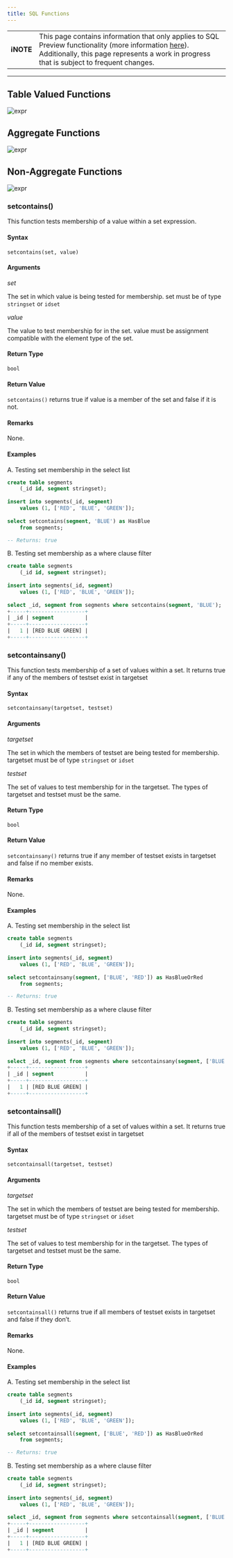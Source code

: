 ```yaml
---
title: SQL Functions
---
```


| | |
|-|-|
| **ℹ️NOTE** | This page contains information that only applies to SQL Preview functionality (more information [here](/reference/data-querying-ref/sql/sql-overview)). Additionally, this page represents a work in progress that is subject to frequent changes. |

---


## Table Valued Functions

![expr](/img/sql/table_valued_function.svg)

## Aggregate Functions

![expr](/img/sql/agg_function.svg)

## Non-Aggregate Functions
 
![expr](/img/sql/non_agg_function.svg)

### setcontains()

This function tests membership of a value within a set expression.

#### Syntax

```
setcontains(set, value)
```

#### Arguments
_set_

The set in which value is being tested for membership. set must be of type `stringset` or `idset`

_value_

The value to test membership for in the set. value must be assignment compatible with the element type of the set.

#### Return Type
`bool`
#### Return Value
`setcontains()` returns true if value is a member of the set and false if it is not.
#### Remarks
None.
#### Examples
A. Testing set membership in the select list

```sql
create table segments  
    (_id id, segment stringset);  
    
insert into segments(_id, segment)  
    values (1, ['RED', 'BLUE', 'GREEN']);  
    
select setcontains(segment, 'BLUE') as HasBlue  
    from segments;  

-- Returns: true
```

B. Testing set membership as a where clause filter

```sql
create table segments  
    (_id id, segment stringset);  
    
insert into segments(_id, segment)  
    values (1, ['RED', 'BLUE', 'GREEN']);  
    
select _id, segment from segments where setcontains(segment, 'BLUE');  
+-----+------------------+
| _id | segment          |
+-----+------------------+
|   1 | [RED BLUE GREEN] |
+-----+------------------+
```

### setcontainsany()
This function tests membership of a set of values within a set. It returns true if any of the members of testset exist in targetset

#### Syntax
```
setcontainsany(targetset, testset)
```

#### Arguments
_targetset_

The set in which the members of testset are being tested for membership. targetset must be of type `stringset` or `idset`

_testset_

The set of values to test membership for in the targetset. The types of targetset and testset must be the same.

#### Return Type
`bool`
#### Return Value
`setcontainsany()` returns true if any member of testset exists in targetset and false if no member exists.
#### Remarks
None.
#### Examples
A. Testing set membership in the select list

```sql
create table segments  
    (_id id, segment stringset);  
    
insert into segments(_id, segment)  
    values (1, ['RED', 'BLUE', 'GREEN']);  
    
select setcontainsany(segment, ['BLUE', 'RED']) as HasBlueOrRed  
    from segments;  

-- Returns: true
```

B. Testing set membership as a where clause filter

```sql
create table segments  
    (_id id, segment stringset);  
    
insert into segments(_id, segment)  
    values (1, ['RED', 'BLUE', 'GREEN']);  
    
select _id, segment from segments where setcontainsany(segment, ['BLUE', 'RED']);  
+-----+------------------+
| _id | segment          |
+-----+------------------+
|   1 | [RED BLUE GREEN] |
+-----+------------------+
```

### setcontainsall()
This function tests membership of a set of values within a set. It returns true if all of the members of testset exist in targetset
#### Syntax
```
setcontainsall(targetset, testset)
```
#### Arguments
_targetset_

The set in which the members of testset are being tested for membership. targetset must be of type `stringset` or `idset`

_testset_

The set of values to test membership for in the targetset. The types of targetset and testset must be the same.

#### Return Type
`bool`
#### Return Value
`setcontainsall()` returns true if all members of testset exists in targetset and false if they don’t.
#### Remarks
None.
#### Examples
A. Testing set membership in the select list

```sql
create table segments  
    (_id id, segment stringset);  
    
insert into segments(_id, segment)  
    values (1, ['RED', 'BLUE', 'GREEN']);  
    
select setcontainsall(segment, ['BLUE', 'RED']) as HasBlueOrRed  
    from segments;  

-- Returns: true
```
B. Testing set membership as a where clause filter
```sql
create table segments  
    (_id id, segment stringset);  
    
insert into segments(_id, segment)  
    values (1, ['RED', 'BLUE', 'GREEN']);  
    
select _id, segment from segments where setcontainsall(segment, ['BLUE', 'RED']);
+-----+------------------+
| _id | segment          |
+-----+------------------+
|   1 | [RED BLUE GREEN] |
+-----+------------------+
``` 

